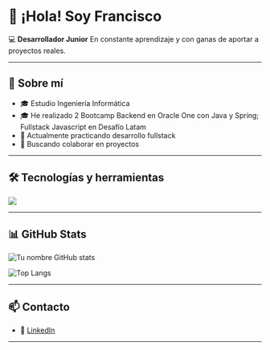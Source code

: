 # 👋 ¡Hola! Soy Francisco  

💻 **Desarrollador Junior**
En constante aprendizaje y con ganas de aportar a proyectos reales.  

---

## 🚀 Sobre mí  
- 🎓 Estudio Ingeniería Informática  
- 🎓 He realizado 2 Bootcamp Backend en Oracle One con Java y Spring; Fullstack Javascript en Desafío Latam  
- 🌱 Actualmente practicando desarrollo fullstack 
- 🤝 Buscando colaborar en proyectos

---

## 🛠️ Tecnologías y herramientas
<p>
  <img src="https://skillicons.dev/icons?i=js,ts,java,spring,react,nodejs,express,bootstrap,tailwind,html,css,git,github,mysql,postgres" />
</p>

---

## 📊 GitHub Stats
![Tu nombre GitHub stats](https://github-readme-stats.vercel.app/api?username=framirezj&show_icons=true&theme=tokyonight)

![Top Langs](https://github-readme-stats.vercel.app/api/top-langs/?username=framirezj&layout=compact&theme=tokyonight)

---

## 📫 Contacto 
- 💼 [LinkedIn](https://www.linkedin.com/in/framirezj2916)

---


